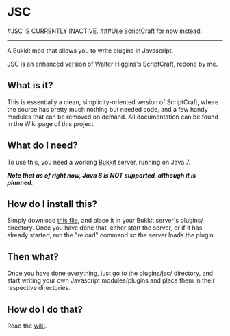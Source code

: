JSC
==================


#JSC IS CURRENTLY INACTIVE.
###Use ScriptCraft for now instead.


----

A Bukkit mod that allows you to write plugins in Javascript.

JSC is an enhanced version of Walter Higgins's [ScriptCraft](https://github.com/walterhiggins/ScriptCraft), redone by me.

## What is it?

This is essentially a clean, simplicity-oriented version of ScriptCraft, where the source has pretty much nothing but needed code, and a few handy modules that can be removed on demand.
All documentation can be found in the Wiki page of this project.

## What do I need?

To use this, you need a working [Bukkit](http://bukkit.org) server, running on Java 7.

***Note that as of right now, Java 8 is NOT supported, although it is planned.***

## How do I install this?

Simply download [this file](https://github.com/Strat-/JSC/raw/master/bin/latest/jsc.jar), and place it in your Bukkit server's plugins/ directory.
Once you have done that, either start the server, or if it has already started, run the "reload" command so the server loads the plugin.

## Then what?

Once you have done everything, just go to the plugins/jsc/ directory, and start writing your own Javascript modules/plugins and place them in their respective directories.

## How do I do that?

Read the [wiki](https://github.com/Strat-/JSC/wiki).
